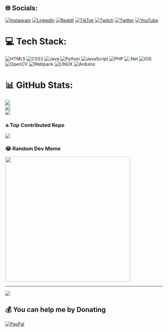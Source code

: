 
## 🌐 Socials:
[![Instagram](https://img.shields.io/badge/Instagram-%23E4405F.svg?logo=Instagram&logoColor=white)](https://instagram.com/Houlock) [![LinkedIn](https://img.shields.io/badge/LinkedIn-%230077B5.svg?logo=linkedin&logoColor=white)](https://linkedin.com/in/Houlock) [![Reddit](https://img.shields.io/badge/Reddit-%23FF4500.svg?logo=Reddit&logoColor=white)](https://reddit.com/user/Houlock) [![TikTok](https://img.shields.io/badge/TikTok-%23000000.svg?logo=TikTok&logoColor=white)](https://tiktok.com/@Houlock) [![Twitch](https://img.shields.io/badge/Twitch-%239146FF.svg?logo=Twitch&logoColor=white)](https://twitch.tv/Houlock2) [![Twitter](https://img.shields.io/badge/Twitter-%231DA1F2.svg?logo=Twitter&logoColor=white)](https://twitter.com/_SOM_ll) [![YouTube](https://img.shields.io/badge/YouTube-%23FF0000.svg?logo=YouTube&logoColor=white)](https://youtube.com/@Houlock) 

# 💻 Tech Stack:
![HTML5](https://img.shields.io/badge/html5-%23E34F26.svg?style=for-the-badge&logo=html5&logoColor=white) ![CSS3](https://img.shields.io/badge/css3-%231572B6.svg?style=for-the-badge&logo=css3&logoColor=white) ![Java](https://img.shields.io/badge/java-%23ED8B00.svg?style=for-the-badge&logo=java&logoColor=white) ![Python](https://img.shields.io/badge/python-3670A0?style=for-the-badge&logo=python&logoColor=ffdd54) ![JavaScript](https://img.shields.io/badge/javascript-%23323330.svg?style=for-the-badge&logo=javascript&logoColor=%23F7DF1E) ![PHP](https://img.shields.io/badge/php-%23777BB4.svg?style=for-the-badge&logo=php&logoColor=white) ![.Net](https://img.shields.io/badge/.NET-5C2D91?style=for-the-badge&logo=.net&logoColor=white) ![IOS](https://img.shields.io/badge/IOS-%2320232a.svg?style=for-the-badge&logo=apple&logoColor=white) ![OpenCV](https://img.shields.io/badge/opencv-%23white.svg?style=for-the-badge&logo=opencv&logoColor=white) ![Webpack](https://img.shields.io/badge/webpack-%238DD6F9.svg?style=for-the-badge&logo=webpack&logoColor=black) ![LINUX](https://img.shields.io/badge/Linux-FCC624?style=for-the-badge&logo=linux&logoColor=black) ![Arduino](https://img.shields.io/badge/-Arduino-00979D?style=for-the-badge&logo=Arduino&logoColor=white)
# 📊 GitHub Stats:
![](https://github-readme-stats.vercel.app/api?username=S0M2&theme=dark&hide_border=false&include_all_commits=true&count_private=true)<br/>
![](https://github-readme-streak-stats.herokuapp.com/?user=S0M2&theme=dark&hide_border=false)<br/>
![](https://github-readme-stats.vercel.app/api/top-langs/?username=S0M2&theme=dark&hide_border=false&include_all_commits=true&count_private=true&layout=compact)

### 🔝 Top Contributed Repo
![](https://github-contributor-stats.vercel.app/api?username=S0M2&limit=5&theme=dark&combine_all_yearly_contributions=true)

### 😂 Random Dev Meme
<img src='https://randommeme-five.vercel.app/' style="height: 400px;"/>

---
[![](https://visitcount.itsvg.in/api?id=S0M2&icon=0&color=0)](https://visitcount.itsvg.in)

  ## 💰 You can help me by Donating
  [![PayPal](https://img.shields.io/badge/PayPal-00457C?style=for-the-badge&logo=paypal&logoColor=white)](https://paypal.me/houlock2) 

  
<!-- Proudly created with GPRM ( https://gprm.itsvg.in ) -->
